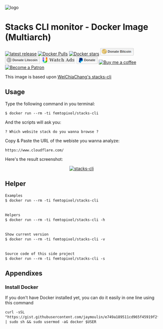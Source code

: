 ![logo](https://i.imgur.com/e1dg1Lv.gif "Stacks CLI monitor - Docker Image (Multiarch)")

Stacks CLI monitor - Docker Image (Multiarch)
=============================================

[![latest release](https://img.shields.io/github/release/femtopixel/docker-stacks-cli.svg "latest release")](http://github.com/femtopixel/docker-stacks-cli/releases)
[![Docker Pulls](https://img.shields.io/docker/pulls/femtopixel/stacks-cli.svg)](https://hub.docker.com/r/femtopixel/stacks-cli/)
[![Docker stars](https://img.shields.io/docker/stars/femtopixel/stacks-cli.svg)](https://hub.docker.com/r/femtopixel/stacks-cli/)
[![Bitcoin donation](https://github.com/jaymoulin/jaymoulin.github.io/raw/master/btc.png "Bitcoin donation")](https://m.freewallet.org/id/374ad82e/btc)
[![Litecoin donation](https://github.com/jaymoulin/jaymoulin.github.io/raw/master/ltc.png "Litecoin donation")](https://m.freewallet.org/id/374ad82e/ltc)
[![Watch Ads](https://github.com/jaymoulin/jaymoulin.github.io/raw/master/utip.png "Watch Ads")](https://utip.io/femtopixel)
[![PayPal donation](https://github.com/jaymoulin/jaymoulin.github.io/raw/master/ppl.png "PayPal donation")](https://www.paypal.me/jaymoulin)
[![Buy me a coffee](https://www.buymeacoffee.com/assets/img/custom_images/orange_img.png "Buy me a coffee")](https://www.buymeacoffee.com/3Yu8ajd7W)
[![Become a Patron](https://badgen.net/badge/become/a%20patron/F96854 "Decome a Patron")](https://patreon.com/femtopixel)

This image is based upon [WeiChiaChang's stacks-cli](https://github.com/WeiChiaChang/stacks-cli)
## Usage

Type the following command in you terminal:
```shell
$ docker run --rm -ti femtopixel/stacks-cli
```

And the scripts will ask you:
```shell
? Which website stack do you wanna browse ?
```

Copy & Paste the URL of the webiste you wanna analyze:
```shell
https://www.cloudflare.com/
```

Here's the result screenshot:
<p align="center">
  <a target="_blank" href="https://github.com/WeiChiaChang/stacks-cli">
      <img alt="stacks-cli" src="https://i.imgur.com/WX6QnMV.png">
        </a>
        </p>

## Helper

```shell
Examples
$ docker run --rm -ti femtopixel/stacks-cli


Helpers
$ docker run --rm -ti femtopixel/stacks-cli -h


Show current version
$ docker run --rm -ti femtopixel/stacks-cli -v


Source code of this side project
$ docker run --rm -ti femtopixel/stacks-cli -s
```


Appendixes
---

### Install Docker

If you don't have Docker installed yet, you can do it easily in one line using this command
 
 ```
 curl -sSL "https://gist.githubusercontent.com/jaymoulin/e749a189511cd965f45919f2f99e45f3/raw/0e650b38fde684c4ac534b254099d6d5543375f1/ARM%2520(Raspberry%2520PI)%2520Docker%2520Install" | sudo sh && sudo usermod -aG docker $USER
 ```
